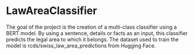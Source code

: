 # LawAreaClassifier
The goal of the project is the creation of a multi-class classifier using a BERT model. By using a sentence, details or facts as an input, this classifier predicts the legal area to which it belongs. The dataset used to train the model is rcds/swiss_law_area_predictions from Hugging Face. 
